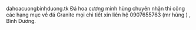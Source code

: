 dahoacuongbinhduong.tk
Đá hoa cương minh  hùng  chuyên nhận thi công các hạng mục về đá Granite
mọi chi tiết xin liên hệ  0907655763 (mr hùng ) ,  Bình Dương.
